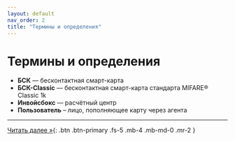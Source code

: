 ```yaml
---
layout: default
nav_order: 2
title: "Термины и определения"
---
```


# Термины и определения

- **БСК** — бесконтактная смарт-карта
- **БСК-Classic** — бесконтактная смарт-карта стандарта MIFARE® Classic 1k
- **Инвойсбокс** — расчётный центр
- **Пользователь** – лицо, пополняющее карту через агента

---

[Читать далее &raquo;](/docs/schema){: .btn .btn-primary .fs-5 .mb-4 .mb-md-0 .mr-2 }
